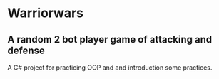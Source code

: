 # Warriorwars

## A random 2 bot player game of attacking and defense
A C# project for practicing OOP and and introduction some practices.
